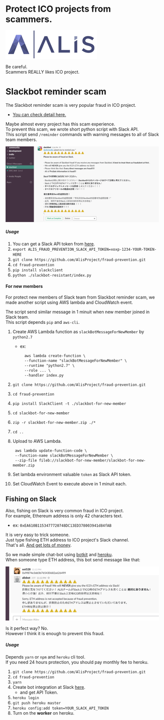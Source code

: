 Protect ICO projects from scammers.
===
  
[![ALIS](./images/logo.png)](https://alismedia.jp)
  
Be careful.  
Scammers REALLY likes ICO project.  

# Slackbot reminder scam
The Slackbot reminder scam is very popular fraud in ICO project.  
    
- [You can check detail here.](https://medium.com/@alismedia/how-to-determine-if-ico-projects-are-dangerous-chapter-team-administration-first-part-4e0abbc76d3d) 

Maybe almost every project has this scam experience.   
To prevent this scam, we wrote short python script with Slack API.   
This script send `/reminder` commands with warning messages to all of Slack team members. 

![](./images/for-slackbot-scam.png)  
  
##### Usage
1. You can get a Slack API token from [here](https://api.slack.com/custom-integrations/legacy-tokens). 
1. `export ALIS_FRAUD_PREVENTION_SLACK_API_TOKEN=xoxp-1234-YOUR-TOKEN-HERE` 
1. `git clone https://github.com/AlisProject/fraud-prevention.git`
1. `cd fraud-prevention`
1. `pip install slackclient` 
1. `python ./slackbot-resistant/index.py`

#### For new members
For protect new members of Slack team from Slackbot reminder scam, 
we made another script using AWS lambda and CloudWatch event.  
  
The script send similar message  in 1 minuit when new member joined in Slack team.  
This script depends `pip` and `aws-cli`. 

1. Create AWS Lambda function as `slackBotMessageForNewMember` by `python2.7`
    - ex: 
    
            aws lambda create-function \
            --function-name "slackBotMessageForNewMember" \
            --runtime "python2.7" \
            --role ... \
            --handler index.py
1. `git clone https://github.com/AlisProject/fraud-prevention.git`
1. `cd fraud-prevention`
1. `pip install SlackClient -t ./slackbot-for-new-member`
1. `cd slackbot-for-new-member`
1. `zip -r slackbot-for-new-member.zip ./*`
1. `cd ..`
1. Upload to AWS Lambda. 

        aws lambda update-function-code \
        --function-name slackBotMessageForNewMember \
        --zip-file fileb://slackbot-for-new-member/slackbot-for-new-member.zip

1. Set lambda environment valuable `token` as Slack API token.
1. Set CloudWatch Event to execute above in 1 minuit each.

## Fishing on Slack
Also, fishing on Slack is very common fraud in ICO project.  
For example, Ethereum address is only 42 characters text.
- ex: `0xEA610B1153477720748DC13ED378003941d84fAB`  

It is very easy to trick someone.  
Just type fishing ETH address to ICO project's Slack channel.  
That's all. [And get lots of money](http://thehackernews.com/2017/08/enigma-cryptocurrency-hack.html).

So we made simple chat-bot using [botkit](https://github.com/howdyai/botkit) and [heroku](https://herokuapp.com/).  
When someone type ETH address, this bot send message like that:

![](./images/fishing-on-slack.png)

Is it perfect way? No.  
However I think it is enough to prevent this fraud.

##### Usage
Depends `yarn` or `npm` and `heroku` cli tool.  
If you need 24 hours protection, you should pay monthly fee to heroku.

1. `git clone https://github.com/AlisProject/fraud-prevention.git`
1. `cd fraud-prevention`
1. `yarn`
1. Create bot integration at Slack [here](https://my.slack.com/services/new/bot).
    - and get API Token.
1. `heroku login` 
1. `git push heroku master` 
1. `heroku config:add token=YOUR_SLACK_API_TOKEN`
1. Turn on the **worker** on heroku.
